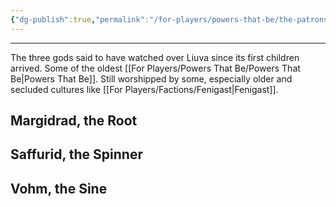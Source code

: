 ```yaml
---
{"dg-publish":true,"permalink":"/for-players/powers-that-be/the-patrons/"}
---
```


***
The three gods said to have watched over Liuva since its first children arrived. Some of the oldest [[For Players/Powers That Be/Powers That Be\|Powers That Be]]. Still worshipped by some, especially older and secluded cultures like [[For Players/Factions/Fenigast\|Fenigast]].

## Margidrad, the Root

## Saffurid, the Spinner

## Vohm, the Sine